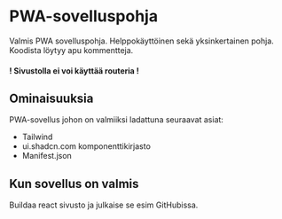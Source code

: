 # PWA-sovelluspohja

Valmis PWA sovelluspohja. Helppokäyttöinen sekä yksinkertainen pohja. Koodista löytyy apu kommentteja.


#### ! Sivustolla ei voi käyttää routeria !


## Ominaisuuksia

PWA-sovellus johon on valmiiksi ladattuna seuraavat asiat:
- Tailwind
- ui.shadcn.com komponenttikirjasto
- Manifest.json

## Kun sovellus on valmis

Buildaa react sivusto ja julkaise se esim GitHubissa.
